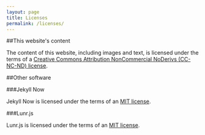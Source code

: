 ```yaml
---
layout: page
title: Licenses
permalink: /licenses/
---
```


##This website's content

The content of this website, including images and text, is licensed under the terms of a [Creative Commons Attribution NonCommercial NoDerivs (CC-NC-ND) license](https://creativecommons.org/licenses/by-nc-nd/3.0/ "Creative Commons Attribution NonCommercial NoDerivs (CC-NC-ND) license").

##Other software

###Jekyll Now

Jekyll Now is licensed under the terms of an [MIT license](https://github.com/barryclark/jekyll-now/blob/master/LICENSE "MIT License").

###Lunr.js

Lunr.js is licensed under the terms of an [MIT license](https://github.com/olivernn/lunr.js/blob/master/LICENSE "MIT License").
